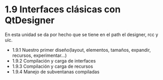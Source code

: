 # 1.9 Interfaces clásicas con QtDesigner

En esta unidad se da por hecho que se tiene en el path el designer, rcc y uic.

- 1.9.1 Nuestro primer diseño(layout, elementos, tamaños, expandir, recursos, experimentar...)
- 1.9.2 Compilación y carga de interfaces
- 1.9.3 Compilación y carga de recursos
- 1.9.4 Manejo de subventanas compiladas
